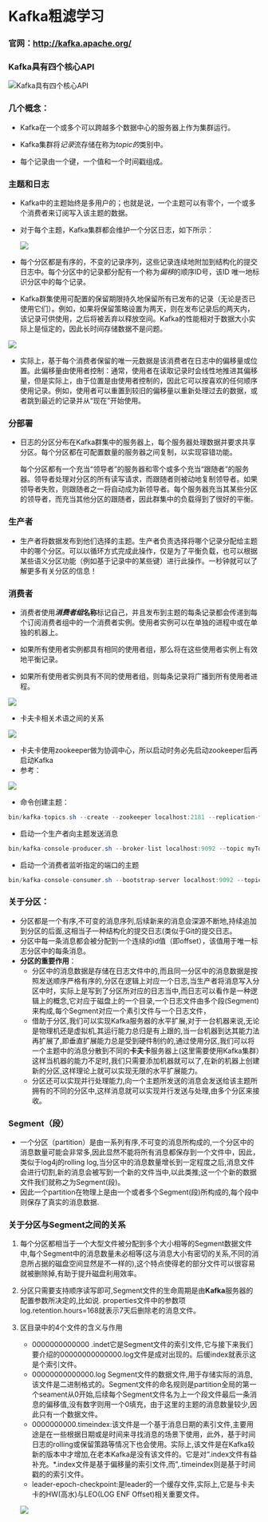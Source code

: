 # Kafka粗滤学习

### 官网：<http://kafka.apache.org/>

### Kafka具有四个核心API

![ Kafka具有四个核心API](../static/images/kafkaapi.png)

### 几个概念：

- Kafka在一个或多个可以跨越多个数据中心的服务器上作为集群运行。

- Kafka集群将*记录*流存储在称为*topic的*类别中。

- 每个记录由一个键，一个值和一个时间戳组成。

  

### 主题和日志

- Kafka中的主题始终是多用户的；也就是说，一个主题可以有零个，一个或多个消费者来订阅写入该主题的数据。

- 对于每个主题，Kafka集群都会维护一个分区日志，如下所示：

  ![](../static/images/topic.png)

- 每个分区都是有序的，不变的记录序列，这些记录连续地附加到结构化的提交日志中。每个分区中的记录都分配有一个称为*偏移*的顺序ID号，该ID 唯一地标识分区中的每个记录。

- Kafka群集使用可配置的保留期限持久地保留所有已发布的记录（无论是否已使用它们）。例如，如果将保留策略设置为两天，则在发布记录后的两天内，该记录可供使用，之后将被丢弃以释放空间。Kafka的性能相对于数据大小实际上是恒定的，因此长时间存储数据不是问题。

![](../static/images/offset.png)

- 实际上，基于每个消费者保留的唯一元数据是该消费者在日志中的偏移量或位置。此偏移量由使用者控制：通常，使用者在读取记录时会线性地推进其偏移量，但是实际上，由于位置是由使用者控制的，因此它可以按喜欢的任何顺序使用记录。例如，使用者可以重置到较旧的偏移量以重新处理过去的数据，或者跳到最近的记录并从“现在”开始使用。

### 分部署

- 日志的分区分布在Kafka群集中的服务器上，每个服务器处理数据并要求共享分区。每个分区都在可配置数量的服务器之间复制，以实现容错功能。

  每个分区都有一个充当“领导者”的服务器和零个或多个充当“跟随者”的服务器。领导者处理对分区的所有读写请求，而跟随者则被动地复制领导者。如果领导者失败，则跟随者之一将自动成为新领导者。每个服务器充当其某些分区的领导者，而充当其他分区的跟随者，因此群集中的负载得到了很好的平衡。

### 生产者

- 生产者将数据发布到他们选择的主题。生产者负责选择将哪个记录分配给主题中的哪个分区。可以以循环方式完成此操作，仅是为了平衡负载，也可以根据某些语义分区功能（例如基于记录中的某些键）进行此操作。一秒钟就可以了解更多有关分区的信息！

### 消费者

- 消费者使用***消费者组*名称**标记自己，并且发布到主题的每条记录都会传递到每个订阅消费者组中的一个消费者实例。使用者实例可以在单独的进程中或在单独的机器上。

- 如果所有使用者实例都具有相同的使用者组，那么将在这些使用者实例上有效地平衡记录。

- 如果所有使用者实例具有不同的使用者组，则每条记录将广播到所有使用者进程。

![](../static/images/comsumer.png)

- 卡夫卡相关术语之间的关系

![](../static/images/kafkarelation.png)

- 卡夫卡使用zookeeper做为协调中心，所以启动时务必先启动zookeeper后再启动Kafka
- 参考：

![](../static/images/kafkastart.png)

- 命令创建主题：

```java
bin/kafka-topics.sh --create --zookeeper localhost:2181 --replication-factor 1 --partitions 1 --topic myTopc

```

- 启动一个生产者向主题发送消息

```java
bin/kafka-console-producer.sh --broker-list localhost:9092 --topic myTopic

```



- 启动一个消费者监听指定的端口的主题

```java
bin/kafka-console-consumer.sh --bootstrap-server localhost:9092 --topic myTopic

```

### 关于分区：

- 分区都是一个有序,不可变的消息序列,后续新来的消息会深源不断地,持续追加到分区的后面,这相当子一种结构化的提交日志(类似于Git的提交日志。
- 分区中每一条消息都会被分配到一个连续的id值（即offset），该值用于唯一标志分区中的每条消息。
- **分区的重要作用**：
  - 分区中的消息数据是存储在日志文件中的,而且同一分区中的消息数据是按照发送顺序严格有序的,分区在逻辑上对应一个日志,当生产者将消息写入分区中时，实际上是写到了分区所对应的日志当中,而日志可以看作是一种逻辑上的概念,它对应于磁盘上的一个目录,一个日志文件由多个段(Segment)来构成,每个Segment对应一个素引文件与一个日志文件，
  - 借助于分区,我们可以实现Kafka服务器的水平扩展,对于一台机器来说,无论是物理机还是虚拟机,其运行能力总归是有上跟的,当一台机器到达其能力法再扩展了,即垂直扩展能力总是受到硬件制约的,通过使用分区,我们可以将一个主题中的消息分散到不同的**卡夫卡**服务器上(这里需要使用Kafka集群）这样当机器的能力不足时,我们只需要添加机器就可以了,在新的机器上创建新的分区,这样理论上就可以实现无限的水平扩展能力。
  - 分区还可以实现并行处理能力,向一个主题所发送的消息会发送给该主题所拥有的不同的分区中,这样消息就可以实现并行发送与处理,由多个分区来接收。

### Segment（段）

- 一个分区（partition）是由一系列有序,不可变的消息所构成的,一个分区中的消息数量可能会非常多,因此显然不能将所有消息都保存到一个文件中，因此，类似于log4j的rolling log,当分区中的消息数量增长到一定程度之后,消息文件会进行切割,新的消息会被写到一个新的文件当中,以此类推;这一个个新的数据文件我们就称之为Segment(段)。
- 因此一个partition在物理上是由一个或者多个Segment(段)所构成的,每个段中则保存了真实的消息数据.

### 关于分区与Segment之间的关系

1. 每个分区都相当于一个大型文件被分配到多个大小相等的Segment数据文件中,每个Segment中的消息数量未必相等(这与消息大小有密切的关系,不同的消息所占据的磁盘空间显然是不一样的),这个特点使得老的部分文件可以很容易就被删除掉,有助于提升磁盘利用效率。
2. 分区只需要支持顺序读写即可,Segment文件的生命周期是由**Kafka**服务器的配置参数所决定的,比如说. properties文件中的参数项log.retention.hours=168就表示7天后删除老的消息文件。
3. 区目录中的4个文件的含义与作用
   - 0000000000000 .indet它是Segment文件的索引文件,它与接下来我们要介绍的00000000000000.log文件是成对出现的。后缓index就表示这是个索引文件。
   - 00000000000000.log Segment文件的数据文件,用于存储实际的消息,该文件是二进制格式的。Segment文件的命名规则是partition全局的第一个seament从0开始,后续每个Segment文件名为上一个段文件最后一条消息的偏移值,没有数字则用一个0填充，由于这里的主题的消息数量较少,因此只有一个数据文件。
   - 0000000000.timeindex:该文件是一个基于消息日期的素引文件,主要用途是在一些根据日期或是时间来寻找消息的场景下使用，此外，基于时间日志的rolling或保留策路等情况下也会使用。实际上,该文件是在Kafka较新的版本中才增加,在老本Kafka是没有该文件的。它是对“.index文件有益补充。*.index文件是基于偏移量的索引文件,而”,.timeindex则是基于时间戳的的索引文件。
   - leader-epoch-checkpoint:是leader的一个缓存文件,实际上,它是与卡夫卡的HW(高水)与LEO(LOG ENF Offset)相关重要文件。
   
   ![](../static/images/log.png)

